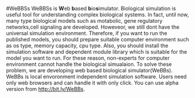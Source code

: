 #WeBBSs
WeBBSs is **W**eb **b**ased **b**io**s**imulator. Biological simulation is useful tool for understanding complex biological systems. In fact, until now, many type biological models such as motabolic, gene regulatory networks,cell signaling are developed. Howeveor, we still dont have the universal simulation environment. Therefore, if you want to run the published models, you should prepare suitable computer environment such as os type, memory capacity, cpu type. Also, you should install the simulation software and dependent module library which is suitable for the model you want to run. For these reason, non-experts for computer environment cannot handle the biological simualaion. To solve these problem, we are developing web based biological simulator(WeBBs). WeBBs is local envoronment independent simulation software. Users need only web browsers and can handle it with only click. 
You can use alpha version from http://bit.ly/WeBBs.

